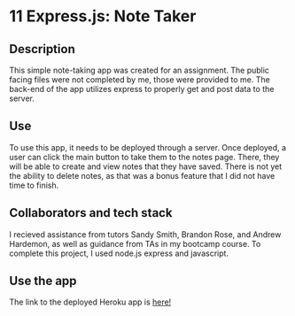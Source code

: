 # 11 Express.js: Note Taker

## Description
This simple note-taking app was created for an assignment. The public facing files were not completed by me, those were provided to me. The back-end of the app utilizes express to properly get and post data to the server. 


## Use
To use this app, it needs to be deployed through a server. Once deployed, a user can click the main button to take them to the notes page. There, they will be able to create and view notes that they have saved. There is not yet the ability to delete notes, as that was a bonus feature that I did not have time to finish. 

## Collaborators and tech stack
I recieved assistance from tutors Sandy Smith, Brandon Rose, and Andrew Hardemon, as well as guidance from TAs in my bootcamp course. To complete this project, I used node.js express and javascript. 

## Use the app
The link to the deployed Heroku app is [here!](https://note-taker-lrltillman-5594b15e77c1.herokuapp.com/)